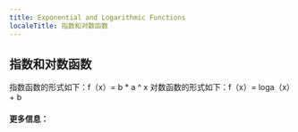 ```yaml
---
title: Exponential and Logarithmic Functions
localeTitle: 指数和对数函数
---
```

## 指数和对数函数

指数函数的形式如下：f（x）= b \* a ^ x 对数函数的形式如下：f（x）= loga（x）+ b

#### 更多信息：